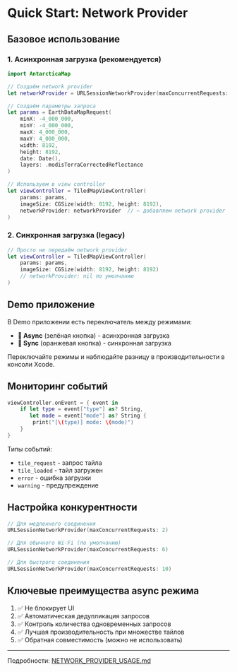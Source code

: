 # Quick Start: Network Provider

## Базовое использование

### 1. Асинхронная загрузка (рекомендуется)

```swift
import AntarcticaMap

// Создаём network provider
let networkProvider = URLSessionNetworkProvider(maxConcurrentRequests: 6)

// Создаём параметры запроса
let params = EarthDataMapRequest(
    minX: -4_000_000,
    minY: -4_000_000,
    maxX: 4_000_000,
    maxY: 4_000_000,
    width: 8192,
    height: 8192,
    date: Date(),
    layers: .modisTerraCorrectedReflectance
)

// Используем в view controller
let viewController = TiledMapViewController(
    params: params,
    imageSize: CGSize(width: 8192, height: 8192),
    networkProvider: networkProvider  // ← добавляем network provider
)
```

### 2. Синхронная загрузка (legacy)

```swift
// Просто не передаём network provider
let viewController = TiledMapViewController(
    params: params,
    imageSize: CGSize(width: 8192, height: 8192)
    // networkProvider: nil по умолчанию
)
```

## Demo приложение

В Demo приложении есть переключатель между режимами:

- **🔋 Async** (зелёная кнопка) - асинхронная загрузка
- **🐢 Sync** (оранжевая кнопка) - синхронная загрузка

Переключайте режимы и наблюдайте разницу в производительности в консоли Xcode.

## Мониторинг событий

```swift
viewController.onEvent = { event in
    if let type = event["type"] as? String,
       let mode = event["mode"] as? String {
        print("[\(type)] mode: \(mode)")
    }
}
```

Типы событий:
- `tile_request` - запрос тайла
- `tile_loaded` - тайл загружен
- `error` - ошибка загрузки
- `warning` - предупреждение

## Настройка конкурентности

```swift
// Для медленного соединения
URLSessionNetworkProvider(maxConcurrentRequests: 2)

// Для обычного Wi-Fi (по умолчанию)
URLSessionNetworkProvider(maxConcurrentRequests: 6)

// Для быстрого соединения
URLSessionNetworkProvider(maxConcurrentRequests: 10)
```

## Ключевые преимущества async режима

1. ✅ Не блокирует UI
2. ✅ Автоматическая дедупликация запросов
3. ✅ Контроль количества одновременных запросов
4. ✅ Лучшая производительность при множестве тайлов
5. ✅ Обратная совместимость (можно не использовать)

---

Подробности: [NETWORK_PROVIDER_USAGE.md](./NETWORK_PROVIDER_USAGE.md)
